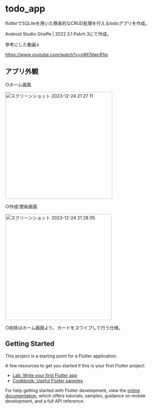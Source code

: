 # todo_app

flutterでSQLiteを用いた簡易的なCRUD処理を行えるtodoアプリを作成。

Android Studio Giraffe | 2022.3.1 Patch 3にて作成。

参考にした動画↓

https://www.youtube.com/watch?v=xWt7dwcR1jo

## アプリ外観

○ホーム画面

<img width="341" alt="スクリーンショット 2023-12-24 21 27 11" src="https://github.com/DJMasaru/todo_app_flutter/assets/91363928/b60cb382-dc6e-4c2a-ab14-6a63ed0118d0">

○作成/更新画面

<img width="339" alt="スクリーンショット 2023-12-24 21 28 05" src="https://github.com/DJMasaru/todo_app_flutter/assets/91363928/46d1d516-78e1-422f-b5af-f4c7178d63a7">

○削除はホーム画面より、カードをスワイプして行う仕様。

## Getting Started

This project is a starting point for a Flutter application.

A few resources to get you started if this is your first Flutter project:

- [Lab: Write your first Flutter app](https://docs.flutter.dev/get-started/codelab)
- [Cookbook: Useful Flutter samples](https://docs.flutter.dev/cookbook)

For help getting started with Flutter development, view the
[online documentation](https://docs.flutter.dev/), which offers tutorials,
samples, guidance on mobile development, and a full API reference.
